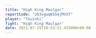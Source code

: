 ```yaml
---
title: "High King Maulgar"
reportCode: "263vgwqW1G4jMVXT"
player: "Touinki"
fight: "High King Maulgar"
date: 2021-07-15T18:53:21.415000+00:00
---
```

